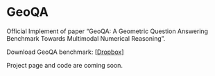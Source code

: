 # GeoQA
Official Implement of paper “GeoQA: A Geometric Question Answering Benchmark Towards Multimodal Numerical Reasoning”.

Download GeoQA benchmark: [<a href="https://www.dropbox.com/sh/mn1s03hn15uhpct/AABBq03fCmwp0CZC-rTj_W34a?dl=0">Dropbox</a>]

Project page and code are coming soon.
